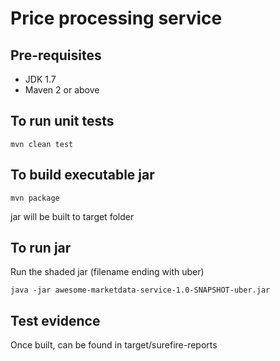 Price processing service
========================

Pre-requisites
--------------

- JDK 1.7
- Maven 2 or above

To run unit tests
-----------------

	mvn clean test

To build executable jar
-----------------------

	mvn package

jar will be built to target folder

To run jar
-----------

Run the shaded jar (filename ending with uber)

	java -jar awesome-marketdata-service-1.0-SNAPSHOT-uber.jar

Test evidence
-------------

Once built, can be found in target/surefire-reports
